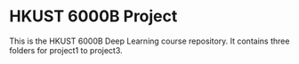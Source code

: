 # HKUST 6000B Project

This is the HKUST 6000B Deep Learning course repository. It contains three folders for project1 to project3.